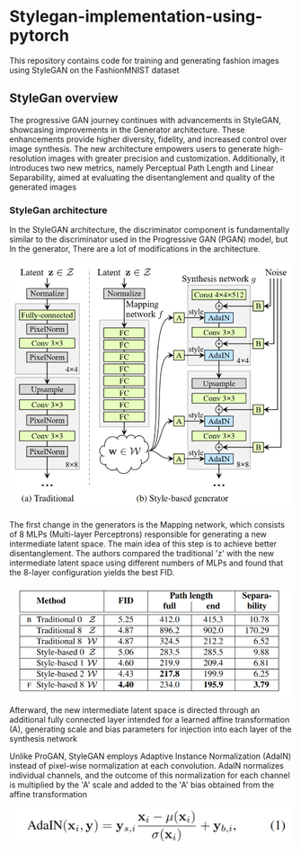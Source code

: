 # Stylegan-implementation-using-pytorch
This repository contains code for training and generating fashion images using StyleGAN on the FashionMNIST dataset

## StyleGan overview
The progressive GAN journey continues with advancements in StyleGAN, showcasing improvements in the Generator architecture. These enhancements provide higher diversity, fidelity, and increased control over image synthesis. The new architecture empowers users to generate high-resolution images with greater precision and customization. Additionally, it introduces two new metrics, namely Perceptual Path Length and Linear Separability, aimed at evaluating the disentanglement and quality of the generated images

### StyleGan architecture
In the StyleGAN architecture, the discriminator component is fundamentally similar to the discriminator used in the Progressive GAN (PGAN) model, but In the generator, There are a lot of modifications in the architecture.

![image](https://github.com/TmohamedashrafT/Stylegan-implementation-using-pytorch/blob/main/images/gen_architecture.png)

The first change in the generators is the Mapping network, which consists of 8 MLPs (Multi-layer Perceptrons) responsible for generating a new intermediate latent space. The main idea of this step is to achieve better disentanglement. The authors compared the traditional 'z' with the new intermediate latent space using different numbers of MLPs and found that the 8-layer configuration yields the best FID.

![image](https://github.com/TmohamedashrafT/Stylegan-implementation-using-pytorch/blob/main/images/Comparison.png)

Afterward, the new intermediate latent space is directed through an additional fully connected layer intended for a learned affine transformation (A), generating scale and bias parameters for injection into each layer of the synthesis network

Unlike ProGAN, StyleGAN employs Adaptive Instance Normalization (AdaIN) instead of pixel-wise normalization at each convolution. AdaIN normalizes individual channels, and the outcome of this normalization for each channel is multiplied by the 'A' scale and added to the 'A' bias obtained from the affine transformation

![image](https://github.com/TmohamedashrafT/Stylegan-implementation-using-pytorch/blob/main/images/AdaIN.png)


